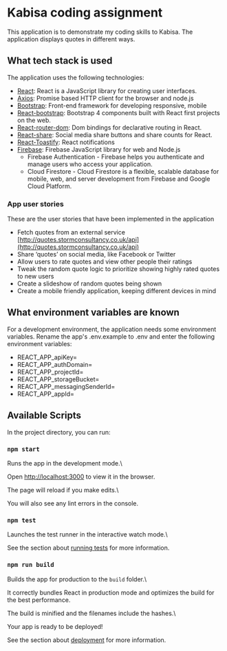 # Kabisa coding assignment

This application is to demonstrate my coding skills to Kabisa. The application displays quotes in different ways.


## What tech stack is used


The application uses the following technologies:

 - [React](https://www.npmjs.com/package/create-react-app): React is a JavaScript library for creating user interfaces.
 - [Axios](https://www.npmjs.com/package/axios): Promise based HTTP client for the browser and node.js
 - [Bootstrap](https://www.npmjs.com/package/bootstrap): Front-end framework for developing responsive, mobile
 - [React-bootstrap](https://www.npmjs.com/search?q=react-bootstrap): Bootstrap 4 components built with React
   first projects on the web.
 - [React-router-dom](https://www.npmjs.com/package/react-router-dom): Dom bindings for declarative routing in React.
 -  [React-share](https://www.npmjs.com/package/react-share): Social media share buttons and share counts for React.
 - [React-Toastify](https://www.npmjs.com/package/react-toastify): React notifications
 - [Firebase](https://www.npmjs.com/package/firebase): Firebase JavaScript library for web and Node.js
	 - Firebase Authentication - Firebase helps you authenticate and manage users who access your application.
	 - Cloud Firestore - Cloud Firestore is a flexible, scalable database for mobile, web, and server development from Firebase and Google Cloud Platform.

### App user stories

  

These are the user stories that have been implemented in the application

  

- Fetch quotes from an external service [http://quotes.stormconsultancy.co.uk/api](http://quotes.stormconsultancy.co.uk/api)
- Share ‘quotes’ on social media, like Facebook or Twitter
- Allow users to rate quotes and view other people their ratings
- Tweak the random quote logic to prioritize showing highly rated quotes to new users
- Create a slideshow of random quotes being shown
- Create a mobile friendly application, keeping different devices in mind

  

## What environment variables are known

For a development environment, the application needs some environment variables. Rename the app's .env.example to .env and enter the following environment variables:

- REACT_APP_apiKey=
- REACT_APP_authDomain=
- REACT_APP_projectId=
- REACT_APP_storageBucket=
- REACT_APP_messagingSenderId=
- REACT_APP_appId=

  
  

## Available Scripts

  

In the project directory, you can run:

  

### `npm start`

  

Runs the app in the development mode.\

Open [http://localhost:3000](http://localhost:3000) to view it in the browser.

  

The page will reload if you make edits.\

You will also see any lint errors in the console.

  

### `npm test`

  

Launches the test runner in the interactive watch mode.\

See the section about [running tests](https://facebook.github.io/create-react-app/docs/running-tests) for more information.

  

### `npm run build`

Builds the app for production to the `build` folder.\

It correctly bundles React in production mode and optimizes the build for the best performance.

The build is minified and the filenames include the hashes.\

Your app is ready to be deployed!

See the section about [deployment](https://facebook.github.io/create-react-app/docs/deployment) for more information.

  

